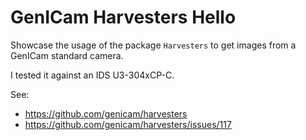 # GenICam Harvesters Hello
Showcase the usage of the package `Harvesters` to get images from a GenICam standard camera.

I tested it against an IDS U3-304xCP-C.


See:
- https://github.com/genicam/harvesters
- https://github.com/genicam/harvesters/issues/117
